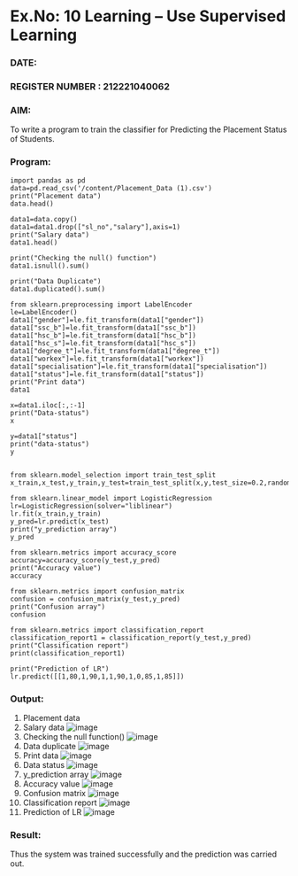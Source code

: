 # Ex.No: 10 Learning – Use Supervised Learning  
### DATE:                                                                            
### REGISTER NUMBER : 212221040062
### AIM: 
To write a program to train the classifier for Predicting the Placement Status of Students.

### Program:
```
import pandas as pd
data=pd.read_csv('/content/Placement_Data (1).csv')
print("Placement data")
data.head()

data1=data.copy()
data1=data1.drop(["sl_no","salary"],axis=1)
print("Salary data")
data1.head()

print("Checking the null() function")
data1.isnull().sum()

print("Data Duplicate")
data1.duplicated().sum()

from sklearn.preprocessing import LabelEncoder
le=LabelEncoder()
data1["gender"]=le.fit_transform(data1["gender"])
data1["ssc_b"]=le.fit_transform(data1["ssc_b"])
data1["hsc_b"]=le.fit_transform(data1["hsc_b"])
data1["hsc_s"]=le.fit_transform(data1["hsc_s"])
data1["degree_t"]=le.fit_transform(data1["degree_t"])
data1["workex"]=le.fit_transform(data1["workex"])
data1["specialisation"]=le.fit_transform(data1["specialisation"])
data1["status"]=le.fit_transform(data1["status"])
print("Print data")
data1

x=data1.iloc[:,:-1]
print("Data-status")
x

y=data1["status"]
print("data-status")
y


from sklearn.model_selection import train_test_split
x_train,x_test,y_train,y_test=train_test_split(x,y,test_size=0.2,random_state=0)

from sklearn.linear_model import LogisticRegression
lr=LogisticRegression(solver="liblinear")
lr.fit(x_train,y_train)
y_pred=lr.predict(x_test)
print("y_prediction array")
y_pred

from sklearn.metrics import accuracy_score
accuracy=accuracy_score(y_test,y_pred)
print("Accuracy value")
accuracy

from sklearn.metrics import confusion_matrix
confusion = confusion_matrix(y_test,y_pred)
print("Confusion array")
confusion

from sklearn.metrics import classification_report
classification_report1 = classification_report(y_test,y_pred)
print("Classification report")
print(classification_report1)

print("Prediction of LR")
lr.predict([[1,80,1,90,1,1,90,1,0,85,1,85]])
```

### Output:
1. Placement data
2. Salary data
![image](https://github.com/Jai-Pradhiksha/Implementation-of-Logistic-Regression-Model-to-Predict-the-Placement-Status-of-Student/assets/100289733/004c0d4b-0d2b-4bd2-9749-f85a67e09b21)
3. Checking the null function()
![image](https://github.com/Jai-Pradhiksha/Implementation-of-Logistic-Regression-Model-to-Predict-the-Placement-Status-of-Student/assets/100289733/57785558-a3c3-4ec4-b3df-a1eea1b5d1c8)
4. Data duplicate 
![image](https://github.com/Jai-Pradhiksha/Implementation-of-Logistic-Regression-Model-to-Predict-the-Placement-Status-of-Student/assets/100289733/b243d88d-c465-45ad-bcf0-48e37d5b94c3)
5. Print data
![image](https://github.com/Jai-Pradhiksha/Implementation-of-Logistic-Regression-Model-to-Predict-the-Placement-Status-of-Student/assets/100289733/d3d90792-a7a7-4767-9e56-69297cc34224)
6. Data status 
![image](https://github.com/Jai-Pradhiksha/Implementation-of-Logistic-Regression-Model-to-Predict-the-Placement-Status-of-Student/assets/100289733/01e33a84-a060-4d15-a693-77c461480cac)
7. y_prediction array
![image](https://github.com/Jai-Pradhiksha/Implementation-of-Logistic-Regression-Model-to-Predict-the-Placement-Status-of-Student/assets/100289733/24b49a1a-a977-4f85-ba70-725ed9a5a8da)
8. Accuracy value
![image](https://github.com/Jai-Pradhiksha/Implementation-of-Logistic-Regression-Model-to-Predict-the-Placement-Status-of-Student/assets/100289733/7191b42e-4691-4236-b580-7398bfcc796d)
9. Confusion matrix
![image](https://github.com/Jai-Pradhiksha/Implementation-of-Logistic-Regression-Model-to-Predict-the-Placement-Status-of-Student/assets/100289733/e2451f20-84d0-407f-ad0b-0ac455983efe)
10. Classification report
![image](https://github.com/Jai-Pradhiksha/Implementation-of-Logistic-Regression-Model-to-Predict-the-Placement-Status-of-Student/assets/100289733/6417878f-3c1d-475b-a417-0716c0cf8794)
11. Prediction of LR
![image](https://github.com/Jai-Pradhiksha/Implementation-of-Logistic-Regression-Model-to-Predict-the-Placement-Status-of-Student/assets/100289733/16349aca-e50c-4f59-abcf-6b3469c1d7e7)

### Result:
Thus the system was trained successfully and the prediction was carried out.

